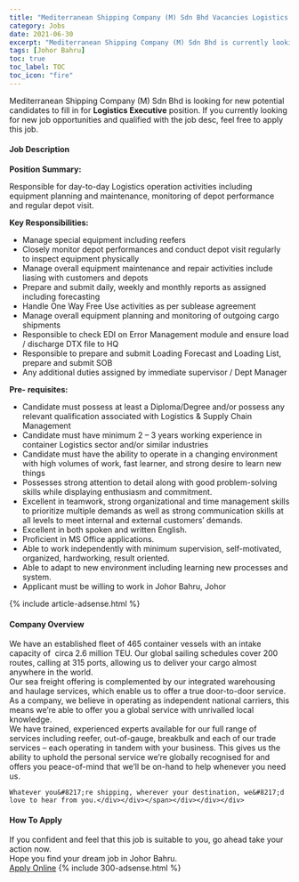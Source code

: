 ```yaml
---
title: "Mediterranean Shipping Company (M) Sdn Bhd Vacancies Logistics Executive" 
category: Jobs 
date: 2021-06-30 
excerpt: "Mediterranean Shipping Company (M) Sdn Bhd is currently looking for suitable person to fill in the Logistics Executive which based in Johor Bahru" 
tags: [Johor Bahru] 
toc: true 
toc_label: TOC 
toc_icon: "fire" 
--- 
```


<p>Mediterranean Shipping Company (M) Sdn Bhd is looking for new potential candidates to fill in for <b>Logistics Executive</b> position. If you currently looking for new job opportunities and qualified with the job desc, feel free to apply this job.
</p><div><div><h4>Job Description</h4></div><div><div><span><div><p><strong>Position Summary:</strong></p><p>Responsible for day-to-day Logistics operation activities including equipment planning and maintenance, monitoring of depot performance and regular depot visit.</p><p><strong>Key Responsibilities:</strong></p><ul><li>Manage special equipment including reefers</li><li>Closely monitor depot performances and conduct depot visit regularly to inspect equipment physically</li><li>Manage overall equipment maintenance and repair activities include liasing with customers and depots</li><li>Prepare and submit daily, weekly and monthly reports as assigned including forecasting</li><li>Handle One Way Free Use activities as per sublease agreement</li><li>Manage overall equipment planning and monitoring of outgoing cargo shipments</li><li>Responsible to check EDI on Error Management module and ensure load / discharge DTX file to HQ</li><li>Responsible to prepare and submit Loading Forecast and Loading List, prepare and submit SOB</li><li>Any additional duties assigned by immediate supervisor / Dept Manager</li></ul><p><strong>Pre- requisites:</strong></p><ul><li>Candidate must possess at least a Diploma/Degree and/or possess any relevant qualification associated with Logistics &amp; Supply Chain Management</li><li>Candidate must have minimum 2 &#8211; 3 years working experience in container Logistics sector and/or similar industries</li><li>Candidate must have the ability to operate in a changing environment with high volumes of work, fast learner, and strong desire to learn new things</li><li>Possesses strong attention to detail along with good problem-solving skills while displaying enthusiasm and commitment.</li><li>Excellent in teamwork, strong organizational and time management skills to prioritize multiple demands as well as strong communication skills at all levels to meet internal and external customers&#8217; demands.</li><li>Excellent in both spoken and written English.</li><li>Proficient in MS Office applications.</li><li>Able to work independently with minimum supervision, self-motivated, organized, hardworking, result oriented.</li><li>Able to adapt to new environment including learning new processes and system.</li><li>Applicant must be willing to work in Johor Bahru, Johor</li></ul></div></span></div></div></div> 
{% include article-adsense.html %} 
<div><div><h4>Company Overview</h4></div><div><div><span><div><div>
<div>
		We have an established fleet of 465 container vessels with an intake capacity of&#160; circa 2.6 million TEU. Our global sailing schedules cover 200 routes, calling at 315 ports, allowing us to deliver your cargo almost anywhere in the world.</div>
<div>
		Our sea freight offering is complemented by our integrated warehousing and haulage services, which enable us to offer a true door-to-door service.</div>
<div>
		As a company, we believe in operating as independent national carriers, this means we&#8217;re able to offer you a global service with unrivalled local knowledge.</div>
<div>
		We have trained, experienced experts available for our full range of services including reefer, out-of-gauge, breakbulk and each of our trade services &#8211; each operating in tandem with your business. This gives us the ability to uphold the personal service we&#8217;re globally recognised for and offers you peace-of-mind that we&#8217;ll be on-hand to help whenever you need us.</div>
	
	Whatever you&#8217;re shipping, wherever your destination, we&#8217;d love to hear from you.</div></div></span></div></div></div> 
#### How To Apply 
If you confident and feel that this job is suitable to you, go ahead take your action now. <br/> 
Hope you find your dream job in Johor Bahru. <br/> 
<a href="https://www.jobstreet.com.my/en/job/logistics-executive-4601804?jobId=jobstreet-my-job-4601804&" class="btn btn--info" target="_blank" rel="nofollow noopenner">Apply Online</a> 
{% include 300-adsense.html %} 